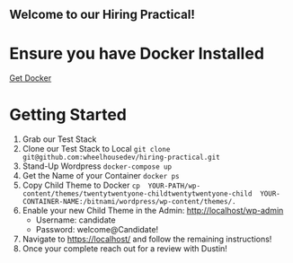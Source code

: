 ## Welcome to our Hiring Practical!

# Ensure you have Docker Installed

[Get Docker](https://docs.docker.com/get-docker/)

# Getting Started

1. Grab our Test Stack
2. Clone our Test Stack to Local `git clone git@github.com:wheelhousedev/hiring-practical.git`
3. Stand-Up Wordpress `docker-compose up`
4. Get the Name of your Container `docker ps`
5. Copy Child Theme to Docker `cp  YOUR-PATH/wp-content/themes/twentytwentyone-childtwentytwentyone-child  YOUR-CONTAINER-NAME:/bitnami/wordpress/wp-content/themes/.`
6. Enable your new Child Theme in the Admin:  [http://localhost/wp-admin](http://localhost/wp-admin)
    - Username: candidate
    - Password: welcome@Candidate!
7. Navigate to [https://localhost/](https://localhost/) and follow the remaining instructions!
8. Once your complete reach out for a review with Dustin!
